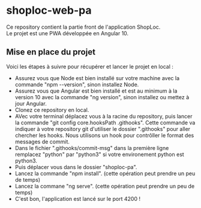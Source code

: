 # shoploc-web-pa

Ce repository contient la partie front de l'application ShopLoc.  
Le projet est une PWA développée en Angular 10.  

## Mise en place du projet

Voici les étapes à suivre pour récupérer et lancer le projet en local : 

* Assurez vous que Node est bien installé sur votre machine avec la commande "npm --version", sinon installez Node.
* Assurez vous que Angular est bien installé et est au minimum à la version 10 avec la commande "ng version", sinon installez ou mettez à jour Angular.
* Clonez ce repository en local.
* AVec votre terminal déplacez vous à la racine du repository, puis lancer la commande "git config core.hooksPath .githooks". Cette commande va indiquer à votre repository git d'utiliser le dossier ".githooks" pour aller chercher les hooks. Nous utilisons un hook pour contrôller le format des messages de commit.
* Dans le fichier ".githooks/commit-msg" dans la première ligne remplacez "python" par "python3" si votre environement python est python3.
* Puis déplacer vous dans le dossier "shoploc-pa".
* Lancez la commande "npm install". (cette opération peut prendre un peu de temps)
* Lancez la commane "ng serve". (cette opération peut prendre un peu de temps)
* C'est bon, l'application est lancé sur le port 4200 !  
